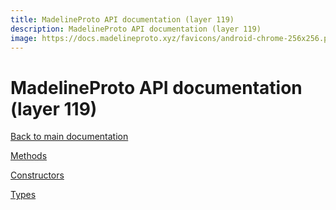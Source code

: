 ```yaml
---
title: MadelineProto API documentation (layer 119)
description: MadelineProto API documentation (layer 119)
image: https://docs.madelineproto.xyz/favicons/android-chrome-256x256.png
---
```

# MadelineProto API documentation (layer 119)

[Back to main documentation](..)  


[Methods](methods/)

[Constructors](constructors/)

[Types](types/)
